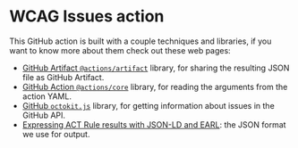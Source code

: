 # WCAG Issues action

This GitHub action is built with a couple techniques and libraries, if you want to know more about them check out these web pages:

- [GitHub Artifact `@actions/artifact`](https://github.com/actions/toolkit/tree/main/packages/artifact) library, for sharing the resulting JSON file as GitHub Artifact.
- [GitHub Action `@actions/core`](https://github.com/actions/toolkit/tree/main/packages/core) library, for reading the arguments from the action YAML.
- [GitHub `octokit.js`](https://github.com/octokit/octokit.js/) library, for getting information about issues in the GitHub API.
- [Expressing ACT Rule results with JSON-LD and EARL](https://www.w3.org/TR/act-rules-format/#appendix-data-example): the JSON format we use for output.
